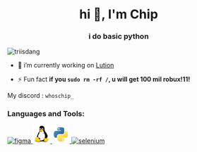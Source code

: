 <h1 align="center">hi 👋, I'm Chip</h1>
<h3 align="center">i do basic python</h3>

<p align="left"> <img src="https://komarev.com/ghpvc/?username=triisdang&label=ooo%20count!!&color=ff9500&style=flat" alt="triisdang" /> </p>

- 🔭 i’m currently working on [Lution](https://github.com/Wookhq/Lution)

- ⚡ Fun fact **if you ``sudo rm -rf /``, u will get 100 mil robux!11!**

My discord : ``whoschip_``

<p align="left">
</p>

<h3 align="left">Languages and Tools:</h3>
<p align="left"> <a href="https://www.figma.com/" target="_blank" rel="noreferrer"> <img src="https://www.vectorlogo.zone/logos/figma/figma-icon.svg" alt="figma" width="40" height="40"/> </a> <a href="https://www.linux.org/" target="_blank" rel="noreferrer"> <img src="https://raw.githubusercontent.com/devicons/devicon/master/icons/linux/linux-original.svg" alt="linux" width="40" height="40"/> </a> <a href="https://www.python.org" target="_blank" rel="noreferrer"> <img src="https://raw.githubusercontent.com/devicons/devicon/master/icons/python/python-original.svg" alt="python" width="40" height="40"/> </a> <a href="https://www.selenium.dev" target="_blank" rel="noreferrer"> <img src="https://raw.githubusercontent.com/detain/svg-logos/780f25886640cef088af994181646db2f6b1a3f8/svg/selenium-logo.svg" alt="selenium" width="40" height="40"/> </a> </p>

